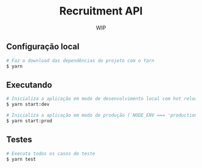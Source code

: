 <!-- markdownlint-disable MD033 MD041 -->
<p align="center">
  <h1 align="center">Recruitment API</h1>
  <p align="center">WIP</p>
</p>

## Configuração local

```bash
# Faz o download das dependências do projeto com o Yarn
$ yarn
```

## Executando

```bash
# Inicializa a aplicação em modo de desenvolvimento local com hot reload
$ yarn start:dev

# Inicializa a aplicação em modo de produção (`NODE_ENV === 'production'`)
$ yarn start:prod
```

## Testes

```bash
# Executa todos os casos de teste
$ yarn test
```
